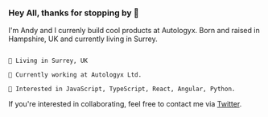 ### Hey All, thanks for stopping by 🎉

I'm Andy and I currenly build cool products at Autologyx. Born and raised in Hampshire, UK and currently living in Surrey.

````

📍 Living in Surrey, UK

💼 Currently working at Autologyx Ltd.

🚀 Interested in JavaScript, TypeScript, React, Angular, Python.

````
If you're interested in collaborating, feel free to contact me via [Twitter](https://twitter.com/ANDY_J_Phill).
<!--
<!--
**andy-j-phillips/andy-j-phillips** is a ✨ _special_ ✨ repository because its `README.md` (this file) appears on your GitHub profile.

Here are some ideas to get you started:

- 🔭 I’m currently working on ...
- 🌱 I’m currently learning ...
- 👯 I’m looking to collaborate on ...
- 🤔 I’m looking for help with ...
- 💬 Ask me about ...
- 📫 How to reach me: ...
- 😄 Pronouns: ...
- ⚡ Fun fact: ...
-->
